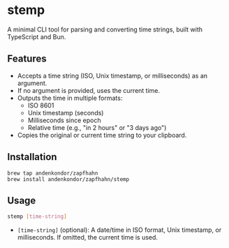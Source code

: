 # stemp

A minimal CLI tool for parsing and converting time strings, built with TypeScript and Bun.

## Features

- Accepts a time string (ISO, Unix timestamp, or milliseconds) as an argument.
- If no argument is provided, uses the current time.
- Outputs the time in multiple formats:
  - ISO 8601
  - Unix timestamp (seconds)
  - Milliseconds since epoch
  - Relative time (e.g., "in 2 hours" or "3 days ago")
- Copies the original or current time string to your clipboard.

## Installation

```
brew tap andenkondor/zapfhahn
brew install andenkondor/zapfhahn/stemp
```

## Usage

```bash
stemp [time-string]
```

- `[time-string]` (optional): A date/time in ISO format, Unix timestamp, or milliseconds. If omitted, the current time is used.

